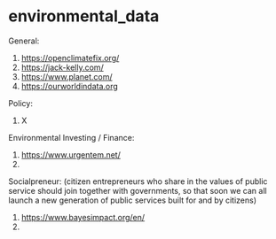 # environmental_data

General:
1. https://openclimatefix.org/
2. https://jack-kelly.com/
3. https://www.planet.com/
4. https://ourworldindata.org

Policy:
1. X

Environmental Investing / Finance:
1. https://www.urgentem.net/
2. 

Socialpreneur:
(citizen entrepreneurs who share in the values of public service should join together with governments, so that soon we can all launch a new generation of public services built for and by citizens)
1. https://www.bayesimpact.org/en/
2. 
